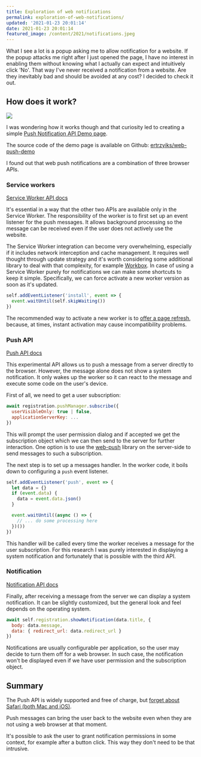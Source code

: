 ```yaml
---
title: Exploration of web notifications
permalink: exploration-of-web-notifications/
updated: '2021-01-23 20:01:14'
date: 2021-01-23 20:01:14
featured_image: /content/2021/notifications.jpeg
---
```


What I see a lot is a popup asking me to allow notification for a website. If the popup attacks me
right after I just opened the page, I have no interest in enabling them without knowing 
what I actually can expect and intuitively click 'No'. That way I've never received a notification 
from a website. Are they inevitably bad and should be avoided at any cost? I decided to check it out.  

<!-- more -->

## How does it work?

![](/content/2021/example_notification.jpg)

I was wondering how it works though and that curiosity led to creating a simple 
[Push Notification API Demo page](https://notifications-demo.ertrzyiks.me/). 

The source code of the demo page is 
available on Github: [ertrzyiks/web-push-demo](https://github.com/ertrzyiks/web-push-demo)
 
I found out that web push notifications are a combination of three browser APIs.
 
### Service workers

[Service Worker API docs](https://developer.mozilla.org/en-US/docs/Web/API/Service_Worker_API)

It's essential in a way that the other two APIs are available only in the Service Worker.
The responsibility of the worker is to first set up an event listener for the push messages.
It allows background processing so the message can be received even if the user does not actively
use the website.

The Service Worker integration can become very overwhelming, especially if it includes network interception
and cache management. It requires well thought through update strategy and it's worth considering some additional
library to deal with that complexity, for example [Workbox](https://developers.google.com/web/tools/workbox/).
In case of using a Service Worker purely for notifications we can make some shortcuts to keep it simple. 
Specifically, we can force activate a new worker version as soon as it's updated.

```javascript
self.addEventListener('install', event => {
  event.waitUntil(self.skipWaiting())
})
``` 

The recommended way to activate a new worker is to [offer a page refresh](https://developers.google.com/web/tools/workbox/guides/advanced-recipes#offer_a_page_reload_for_users),
because, at times, instant activation may cause incompatibility problems.
 
### Push API

[Push API docs](https://developer.mozilla.org/en-US/docs/Web/API/Push_API)

This experimental API allows us to push a message from a server directly to the browser.
However, the message alone does not show a system notification. It only wakes up the worker so
it can react to the message and execute some code on the user's device.

First of all, we need to get a user subscription:

```javascript
await registration.pushManager.subscribe({
  userVisibleOnly: true | false,
  applicationServerKey: ...
})
```

This will prompt the user permission dialog and if accepted we get the subscription object which we can then
send to the server for further interaction. One option is to use the [web-push](https://github.com/web-push-libs/web-push)
library on the server-side to send messages to such a subscription.

The next step is to set up a messages handler. 
In the worker code, it boils down to configuring a `push` event listener.

```javascript
self.addEventListener('push', event => {
  let data = {}
  if (event.data) {
    data = event.data.json()
  }

  event.waitUntil((async () => {
    // ... do some processing here
  })())
})
```

This handler will be called every time the worker receives a message for the user subscription.
For this research I was purely interested in displaying a system notification and fortunately that 
is possible with the third API. 

### Notification

[Notification API docs](https://developer.mozilla.org/en-US/docs/Web/API/Notification)

Finally, after receiving a message from the server we can display a system notification. It can be slightly 
customized, but the general look and feel depends on the operating system.

```javascript
await self.registration.showNotification(data.title, {
  body: data.message,
  data: { redirect_url: data.redirect_url }
})
```

Notifications are usually configurable per application, so the user may decide to turn them off for a web browser.
In such case, the notification won't be displayed even if we have user permission and the subscription object.

## Summary

The Push API is widely supported and free of charge, but [forget about Safari (both Mac and iOS)](https://developer.mozilla.org/en-US/docs/Web/API/Push_API#browser_compatibility).

Push messages can bring the user back to the website even when they are not using a web browser at that moment.

It's possible to ask the user to grant notification permissions in some context, for example after a button click.
This way they don't need to be that intrusive.
